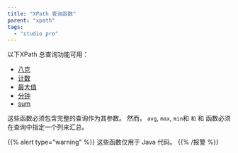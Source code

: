 ```yaml
---
title: "XPath 查询函数"
parent: "xpath"
tags:
  - "studio pro"
---
```


以下XPath 总查询功能可用：

* [八克](xpath-avg)
* [计数](xpath-count)
* [最大值](xpath-max)
* [分钟](xpath-min)
* [sum](xpath-sum)

这些函数必须包含完整的查询作为其参数。 然而， `avg`, `max`, `min`和 `和` 和 </code> 函数必须在查询中指定一个列来汇总。

{{% alert type="warning" %}}
这些函数仅用于 Java 代码。
{{% /报警 %}}

